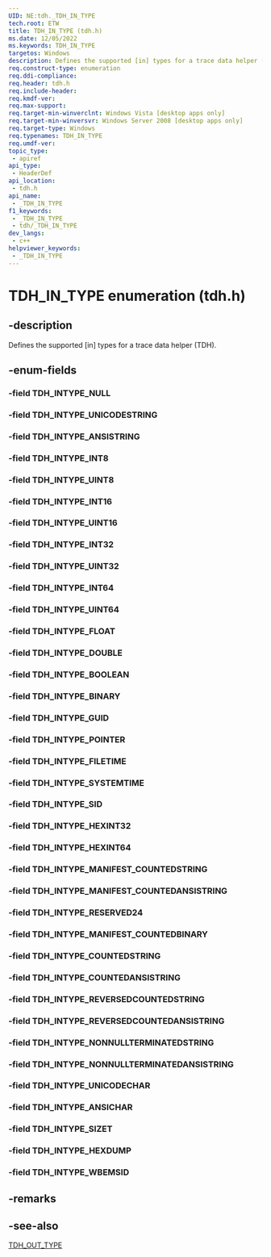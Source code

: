 ```yaml
---
UID: NE:tdh._TDH_IN_TYPE
tech.root: ETW
title: TDH_IN_TYPE (tdh.h)
ms.date: 12/05/2022
ms.keywords: TDH_IN_TYPE
targetos: Windows
description: Defines the supported [in] types for a trace data helper (TDH).
req.construct-type: enumeration
req.ddi-compliance: 
req.header: tdh.h
req.include-header: 
req.kmdf-ver: 
req.max-support: 
req.target-min-winverclnt: Windows Vista [desktop apps only]
req.target-min-winversvr: Windows Server 2008 [desktop apps only]
req.target-type: Windows
req.typenames: TDH_IN_TYPE
req.umdf-ver: 
topic_type:
 - apiref
api_type:
 - HeaderDef
api_location:
 - tdh.h
api_name:
 - _TDH_IN_TYPE
f1_keywords:
 - _TDH_IN_TYPE
 - tdh/_TDH_IN_TYPE
dev_langs:
 - c++
helpviewer_keywords:
 - _TDH_IN_TYPE
---
```


# TDH_IN_TYPE enumeration (tdh.h)

## -description

Defines the supported [in] types for a trace data helper (TDH).

## -enum-fields

### -field TDH_INTYPE_NULL

### -field TDH_INTYPE_UNICODESTRING

### -field TDH_INTYPE_ANSISTRING

### -field TDH_INTYPE_INT8

### -field TDH_INTYPE_UINT8

### -field TDH_INTYPE_INT16

### -field TDH_INTYPE_UINT16

### -field TDH_INTYPE_INT32

### -field TDH_INTYPE_UINT32

### -field TDH_INTYPE_INT64

### -field TDH_INTYPE_UINT64

### -field TDH_INTYPE_FLOAT

### -field TDH_INTYPE_DOUBLE

### -field TDH_INTYPE_BOOLEAN

### -field TDH_INTYPE_BINARY

### -field TDH_INTYPE_GUID

### -field TDH_INTYPE_POINTER

### -field TDH_INTYPE_FILETIME

### -field TDH_INTYPE_SYSTEMTIME

### -field TDH_INTYPE_SID

### -field TDH_INTYPE_HEXINT32

### -field TDH_INTYPE_HEXINT64

### -field TDH_INTYPE_MANIFEST_COUNTEDSTRING

### -field TDH_INTYPE_MANIFEST_COUNTEDANSISTRING

### -field TDH_INTYPE_RESERVED24

### -field TDH_INTYPE_MANIFEST_COUNTEDBINARY

### -field TDH_INTYPE_COUNTEDSTRING

### -field TDH_INTYPE_COUNTEDANSISTRING

### -field TDH_INTYPE_REVERSEDCOUNTEDSTRING

### -field TDH_INTYPE_REVERSEDCOUNTEDANSISTRING

### -field TDH_INTYPE_NONNULLTERMINATEDSTRING

### -field TDH_INTYPE_NONNULLTERMINATEDANSISTRING

### -field TDH_INTYPE_UNICODECHAR

### -field TDH_INTYPE_ANSICHAR

### -field TDH_INTYPE_SIZET

### -field TDH_INTYPE_HEXDUMP

### -field TDH_INTYPE_WBEMSID

## -remarks

## -see-also
[TDH_OUT_TYPE](ne-tdh-_tdh_out_type.md)

